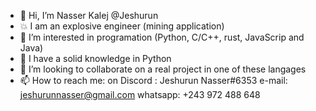 - 👋 Hi, I’m Nasser Kalej @Jeshurun
- 💥 I am an explosive engineer (mining application)
- 👀 I’m interested in programation (Python, C/C++, rust, JavaScrip and Java)
- 🌱 I have a solid knowledge in Python
- 💞️ I’m looking to collaborate on a real project in one of these langages
- 📫 How to reach me: 
      on Discord : Jeshurun Nasser#6353
      e-mail:  jeshurunnasser@gmail.com
      whatsapp: +243 972 488 648

<!---
jeshurun01/jeshurun01 is a ✨ special ✨ repository because its `README.md` (this file) appears on your GitHub profile.
You can click the Preview link to take a look at your changes.
--->
